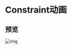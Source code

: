 # Constraint动画

## 预览

![img](https://github.com/mzyq/ConstraintAnimator/blob/5d8229725a4c16205a1570e23dbdcd5d1ceac76b/img/img.gif)